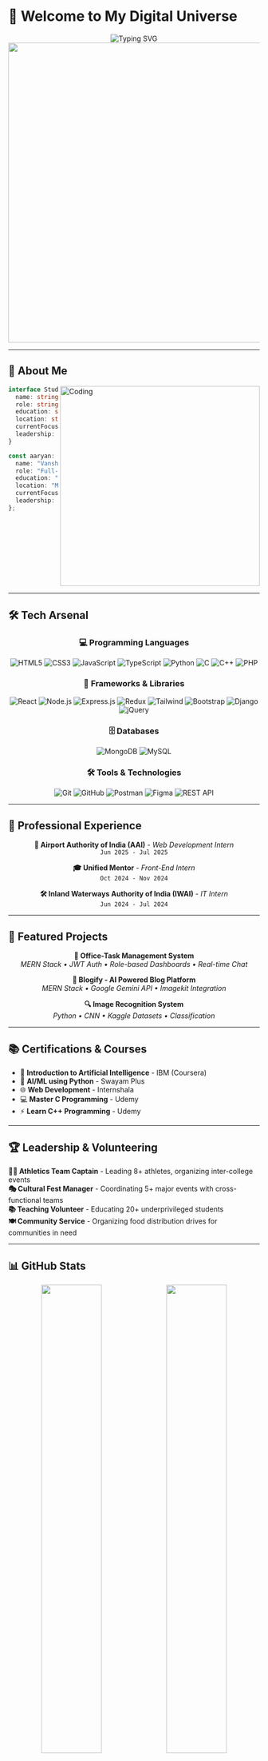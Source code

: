 # 🚀 Welcome to My Digital Universe

<div align="center">
  <img src="https://readme-typing-svg.herokuapp.com?font=JetBrains+Mono&size=25&duration=3000&pause=1000&color=00D9FF&center=true&vCenter=true&multiline=true&width=600&height=100&lines=Hello+World!+I'm+Aaryan+%F0%9F%91%8B;Computer+Science+Student;Full-Stack+Developer+%26+AI+Enthusiast" alt="Typing SVG" />
</div>

<div align="center">
  <img src="https://user-images.githubusercontent.com/74038190/212749447-bfb7e725-6987-49d9-ae85-2015e3e7cc41.gif" width="600">
</div>

---

## 🌟 About Me

<img align="right" alt="Coding" width="400" src="https://user-images.githubusercontent.com/74038190/229223263-cf2e4b07-2615-4f87-9c38-e37600f8381a.gif">

```typescript
interface Student {
  name: string;
  role: string;
  education: string;
  location: string;
  currentFocus: string;
  leadership: string[];
}

const aaryan: Student = {
  name: "Vansh Mahajan",
  role: "Full-Stack Developer & CS Student",
  education: "B.Tech Computer Science | Batch 2023-2027",
  location: "Meerut, Uttar Pradesh, India 🇮🇳",
  currentFocus: "Building scalable MERN applications & exploring AI/ML",
  leadership: ["Team Captain", "Event Coordinator", "Tech Community Member"]
};
```

<br clear="right"/>

---

## 🛠️ Tech Arsenal

<div align="center">

### 💻 Programming Languages
![HTML5](https://img.shields.io/badge/HTML5-E34F26?style=for-the-badge&logo=html5&logoColor=white)
![CSS3](https://img.shields.io/badge/CSS3-1572B6?style=for-the-badge&logo=css3&logoColor=white)
![JavaScript](https://img.shields.io/badge/JavaScript-F7DF1E?style=for-the-badge&logo=javascript&logoColor=black)
![TypeScript](https://img.shields.io/badge/TypeScript-007ACC?style=for-the-badge&logo=typescript&logoColor=white)
![Python](https://img.shields.io/badge/Python-FFD43B?style=for-the-badge&logo=python&logoColor=blue)
![C](https://img.shields.io/badge/C-00599C?style=for-the-badge&logo=c&logoColor=white)
![C++](https://img.shields.io/badge/C%2B%2B-00599C?style=for-the-badge&logo=c%2B%2B&logoColor=white)
![PHP](https://img.shields.io/badge/PHP-777BB4?style=for-the-badge&logo=php&logoColor=white)

### 🎨 Frameworks & Libraries
![React](https://img.shields.io/badge/React-20232A?style=for-the-badge&logo=react&logoColor=61DAFB)
![Node.js](https://img.shields.io/badge/Node.js-43853D?style=for-the-badge&logo=node.js&logoColor=white)
![Express.js](https://img.shields.io/badge/Express.js-000000?style=for-the-badge&logo=express&logoColor=white)
![Redux](https://img.shields.io/badge/Redux-593D88?style=for-the-badge&logo=redux&logoColor=white)
![Tailwind](https://img.shields.io/badge/Tailwind_CSS-38B2AC?style=for-the-badge&logo=tailwind-css&logoColor=white)
![Bootstrap](https://img.shields.io/badge/Bootstrap-563D7C?style=for-the-badge&logo=bootstrap&logoColor=white)
![Django](https://img.shields.io/badge/Django-092E20?style=for-the-badge&logo=django&logoColor=green)
![jQuery](https://img.shields.io/badge/jQuery-0769AD?style=for-the-badge&logo=jquery&logoColor=white)

### 🗄️ Databases
![MongoDB](https://img.shields.io/badge/MongoDB-4EA94B?style=for-the-badge&logo=mongodb&logoColor=white)
![MySQL](https://img.shields.io/badge/MySQL-005C84?style=for-the-badge&logo=mysql&logoColor=white)

### 🛠️ Tools & Technologies
![Git](https://img.shields.io/badge/Git-F05032?style=for-the-badge&logo=git&logoColor=white)
![GitHub](https://img.shields.io/badge/GitHub-100000?style=for-the-badge&logo=github&logoColor=white)
![Postman](https://img.shields.io/badge/Postman-FF6C37?style=for-the-badge&logo=postman&logoColor=white)
![Figma](https://img.shields.io/badge/Figma-F24E1E?style=for-the-badge&logo=figma&logoColor=white)
![REST API](https://img.shields.io/badge/REST-02569B?style=for-the-badge&logo=rest&logoColor=white)

</div>

---

## 💼 Professional Experience

<div align="center">

**🏢 Airport Authority of India (AAI)** - *Web Development Intern*  
`Jun 2025 - Jul 2025`

**🎓 Unified Mentor** - *Front-End Intern*  
`Oct 2024 - Nov 2024`

**🛠️ Inland Waterways Authority of India (IWAI)** - *IT Intern*  
`Jun 2024 - Jul 2024`

</div>

---

## 🚀 Featured Projects

<div align="center">

**📝 Office-Task Management System**  
*MERN Stack • JWT Auth • Role-based Dashboards • Real-time Chat*

**🤖 Blogify - AI Powered Blog Platform**  
*MERN Stack • Google Gemini API • Imagekit Integration*

**🔍 Image Recognition System**  
*Python • CNN • Kaggle Datasets • Classification*

</div>

---

## 📚 Certifications & Courses

- 🤖 **Introduction to Artificial Intelligence** - IBM (Coursera)
- 🐍 **AI/ML using Python** - Swayam Plus  
- 🌐 **Web Development** - Internshala
- 💻 **Master C Programming** - Udemy
- ⚡ **Learn C++ Programming** - Udemy

---

## 🏆 Leadership & Volunteering

**🏃‍♂️ Athletics Team Captain** - Leading 8+ athletes, organizing inter-college events  
**🎭 Cultural Fest Manager** - Coordinating 5+ major events with cross-functional teams  
**📚 Teaching Volunteer** - Educating 20+ underprivileged students  
**🍽️ Community Service** - Organizing food distribution drives for communities in need

---

## 📊 GitHub Stats

<div align="center">
  <img width="49%" src="https://github-readme-stats.vercel.app/api?username=aaryan4985&show_icons=true&theme=radical&hide_border=true&bg_color=0D1117&title_color=00D9FF&icon_color=00D9FF&text_color=FFF" />
  <img width="49%" src="https://github-readme-streak-stats.herokuapp.com/?user=aaryan4985&theme=radical&hide_border=true&background=0D1117&stroke=00D9FF&ring=00D9FF&fire=FF6B6B&currStreakLabel=00D9FF" />
</div>

<div align="center">
  <img width="60%" src="https://github-readme-stats.vercel.app/api/top-langs/?username=aaryan4985&layout=compact&theme=radical&hide_border=true&bg_color=0D1117&title_color=00D9FF&text_color=FFF" />
</div>

---

## 🏆 GitHub Achievements

<div align="center">
  <img src="https://github-profile-trophy.vercel.app/?username=aaryan4985&theme=radical&no-frame=true&no-bg=true&margin-w=4&row=2&column=4" />
</div>

---

## 📈 Activity Graph

<div align="center">
  <img src="https://github-readme-activity-graph.vercel.app/graph?username=aaryan4985&bg_color=0D1117&color=00D9FF&line=00D9FF&point=FF6B6B&area=true&hide_border=true" />
</div>

---

## 🌐 Let's Connect!

<div align="center">

[![LinkedIn](https://img.shields.io/badge/LinkedIn-0077B5?style=for-the-badge&logo=linkedin&logoColor=white)](https://www.linkedin.com/in/aaryan-pradhan-11ab57292/)
[![LeetCode](https://img.shields.io/badge/LeetCode-FFA116?style=for-the-badge&logo=leetcode&logoColor=black)](https://www.leetcode.com/aaryan4985)
[![Gmail](https://img.shields.io/badge/Gmail-D14836?style=for-the-badge&logo=gmail&logoColor=white)](mailto:pradhanaaryan@gmail.com)

</div>

---

<div align="center">
  
  ### 💫 "Code with purpose, lead with passion, contribute with heart!"
  
  ![](https://komarev.com/ghpvc/?username=aaryan4985&color=00D9FF&style=for-the-badge&label=Profile+Views)
  
</div>

---

<div align="center">
  <img src="https://user-images.githubusercontent.com/74038190/212284100-561aa473-3905-4a80-b561-0d28506553ee.gif" width="100%">
</div>
